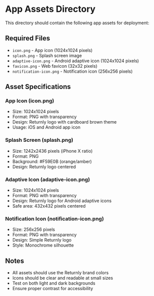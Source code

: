 # App Assets Directory

This directory should contain the following app assets for deployment:

## Required Files
- `icon.png` - App icon (1024x1024 pixels)
- `splash.png` - Splash screen image 
- `adaptive-icon.png` - Android adaptive icon (1024x1024 pixels)
- `favicon.png` - Web favicon (32x32 pixels)
- `notification-icon.png` - Notification icon (256x256 pixels)

## Asset Specifications

### App Icon (icon.png)
- Size: 1024x1024 pixels
- Format: PNG with transparency
- Design: Returnly logo with cardboard brown theme
- Usage: iOS and Android app icon

### Splash Screen (splash.png)  
- Size: 1242x2436 pixels (iPhone X ratio)
- Format: PNG
- Background: #F59E0B (orange/amber)
- Design: Returnly logo centered

### Adaptive Icon (adaptive-icon.png)
- Size: 1024x1024 pixels
- Format: PNG with transparency
- Design: Returnly logo for Android adaptive icons
- Safe area: 432x432 pixels centered

### Notification Icon (notification-icon.png)
- Size: 256x256 pixels
- Format: PNG with transparency
- Design: Simple Returnly logo
- Style: Monochrome silhouette

## Notes
- All assets should use the Returnly brand colors
- Icons should be clear and readable at small sizes
- Test on both light and dark backgrounds
- Ensure proper contrast for accessibility